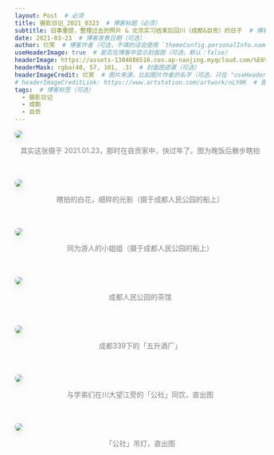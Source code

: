 ```yaml
---
layout: Post  # 必须
title: 摄影日记_2021_0323  # 博客标题（必须）
subtitle: 旧事重提，整理过去的照片 & 北京实习结束后回川（成都&自贡）的日子  # 博客副标题（可选）
date: 2021-03-23  # 博客发表日期（可选）
author: 烂笑  # 博客作者（可选，不填的话会使用 `themeConfig.personalInfo.name`）
useHeaderImage: true  # 是否在博客中显示封面图（可选，默认：false）
headerImage: https://assets-1304086516.cos.ap-nanjing.myqcloud.com/%E6%91%84%E5%BD%B1%E6%97%A5%E8%AE%B0_2021.03/20210323_5.jpg  # 博客封面图（必须，即使上一项选了 false，因为图片也需要在首页显示）
headerMask: rgba(40, 57, 101, .3)  # 封面图遮罩（可选）
headerImageCredit: 烂笑  # 图片来源，比如图片作者的名字（可选，只在 "useHeaderImage: true" 时有效）
# headerImageCreditLink: https://www.artstation.com/artwork/nLY0K  # 图片来源的链接（可选，只在 "useHeaderImage: true" 时有效）
tags:  # 博客标签（可选）
  - 摄影日记
  - 成都
  - 自贡
---
```

<img src="https://assets-1304086516.cos.ap-nanjing.myqcloud.com/%E6%91%84%E5%BD%B1%E6%97%A5%E8%AE%B0_2021.03/20210123_1.jpg" style="max-height:75vh;border-radius: 8px;box-shadow: 0 16px 38px -12px rgba(0,0,0,0.46), 0 4px 25px 0 rgba(0,0,0,0.12), 0 8px 10px -5px rgba(0,0,0,0.2);"/>
<p align="center" style="color:grey">其实这张摄于 2021.01.23，那时在自贡家中，快过年了。图为晚饭后散步瞎拍</p> <br/><br/>  

<img src="https://assets-1304086516.cos.ap-nanjing.myqcloud.com/%E6%91%84%E5%BD%B1%E6%97%A5%E8%AE%B0_2021.03/20210323_2.jpg" style="max-height:75vh;border-radius: 8px;box-shadow: 0 16px 38px -12px rgba(0,0,0,0.46), 0 4px 25px 0 rgba(0,0,0,0.12), 0 8px 10px -5px rgba(0,0,0,0.2);"/>
<p align="center" style="color:grey">瞎拍的白花，细碎的光影（摄于成都人民公园的船上）</p> <br/><br/>  

<img src="https://assets-1304086516.cos.ap-nanjing.myqcloud.com/%E6%91%84%E5%BD%B1%E6%97%A5%E8%AE%B0_2021.03/20210323_3.jpg" style="max-height:75vh;border-radius: 8px;box-shadow: 0 16px 38px -12px rgba(0,0,0,0.46), 0 4px 25px 0 rgba(0,0,0,0.12), 0 8px 10px -5px rgba(0,0,0,0.2);"/>
<p align="center" style="color:grey">同为游人的小姐姐（摄于成都人民公园的船上）</p> <br/><br/>  

<img src="https://assets-1304086516.cos.ap-nanjing.myqcloud.com/%E6%91%84%E5%BD%B1%E6%97%A5%E8%AE%B0_2021.03/20210323_4.jpg" style="max-height:75vh;border-radius: 8px;box-shadow: 0 16px 38px -12px rgba(0,0,0,0.46), 0 4px 25px 0 rgba(0,0,0,0.12), 0 8px 10px -5px rgba(0,0,0,0.2);"/>
<p align="center" style="color:grey">成都人民公园的茶馆</p> <br/><br/>  

<img src="https://assets-1304086516.cos.ap-nanjing.myqcloud.com/%E6%91%84%E5%BD%B1%E6%97%A5%E8%AE%B0_2021.03/20210323_5.jpg" style="max-height:75vh;border-radius: 8px;box-shadow: 0 16px 38px -12px rgba(0,0,0,0.46), 0 4px 25px 0 rgba(0,0,0,0.12), 0 8px 10px -5px rgba(0,0,0,0.2);"/>
<p align="center" style="color:grey">成都339下的「五升酒厂」</p> <br/><br/>  

<img src="https://assets-1304086516.cos.ap-nanjing.myqcloud.com/%E6%91%84%E5%BD%B1%E6%97%A5%E8%AE%B0_2021.03/DSC_0943.jpg" style="max-height:75vh;border-radius: 8px;box-shadow: 0 16px 38px -12px rgba(0,0,0,0.46), 0 4px 25px 0 rgba(0,0,0,0.12), 0 8px 10px -5px rgba(0,0,0,0.2);"/>
<p align="center" style="color:grey">与学弟们在川大望江旁的「公社」同饮，直出图</p> <br/><br/>  

<img src="https://assets-1304086516.cos.ap-nanjing.myqcloud.com/%E6%91%84%E5%BD%B1%E6%97%A5%E8%AE%B0_2021.03/DSC_0944.jpg" style="max-height:75vh;border-radius: 8px;box-shadow: 0 16px 38px -12px rgba(0,0,0,0.46), 0 4px 25px 0 rgba(0,0,0,0.12), 0 8px 10px -5px rgba(0,0,0,0.2);"/>
<p align="center" style="color:grey">「公社」吊灯，直出图</p> <br/><br/>  
